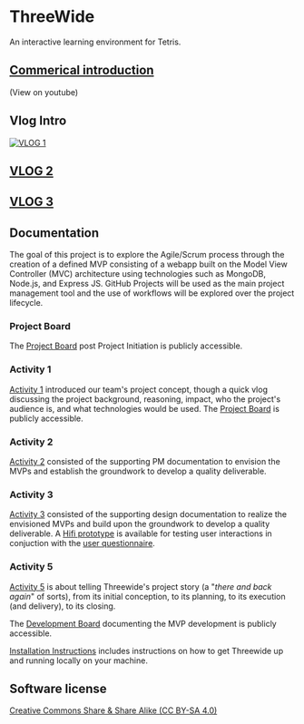 # ThreeWide

An interactive learning environment for Tetris.

## [Commerical introduction](https://youtu.be/o0ft1-1LU2I)

(View on youtube)

## Vlog Intro

[![VLOG 1](https://user-images.githubusercontent.com/36246244/193962589-14f2e920-f1e2-4168-8a62-d56b6bb708da.png)](https://youtu.be/5LqXDVvpI1g)

## [VLOG 2](https://www.youtube.com/watch?v=Fa2MxcfW-VQ)

## [VLOG 3](https://www.youtube.com/watch?v=_gXbtVUUC20)

## Documentation

The goal of this project is to explore the Agile/Scrum process through the creation of a defined MVP consisting of a webapp built on the Model View Controller (MVC) architecture using technologies such as MongoDB, Node.js, and Express JS. GitHub Projects will be used as the main project management tool and the use of workflows will be explored over the project lifecycle.

### Project Board

The [Project Board](https://github.com/orgs/teamcrusher/projects/3) post Project Initiation is publicly accessible.

### Activity 1

[Activity 1](/Project%20Initiation/) introduced our team's project concept, though a quick vlog discussing the project background, reasoning, impact, who the project's audience is, and what technologies would be used. The [Project Board](https://github.com/orgs/teamcrusher/projects/1) is publicly accessible.

### Activity 2

[Activity 2](/PM%20documentation/) consisted of the supporting PM documentation to envision the MVPs and establish the groundwork to develop a quality deliverable.

### Activity 3

[Activity 3](/Design%20documentation/) consisted of the supporting design documentation to realize the envisioned MVPs and build upon the groundwork to develop a quality deliverable. A [Hifi prototype](https://www.figma.com/proto/MPkA2x9Ayz0kzfVcsjlM3L/Hi-Fi-Prototype?scaling=min-zoom&page-id=0%3A1&starting-point-node-id=0%3A3&node-id=0%3A3) is available for testing user interactions in conjuction with the [user questionnaire](/Design%20documentation/User-questionaire.md).

### Activity 5

[Activity 5](/Project%20closeout/) is about telling Threewide's project story (a "_there and back again_" of sorts), from its initial conception, to its planning, to its execution (and delivery), to its closing.

The [Development Board](https://github.com/orgs/teamcrusher/projects/2) documenting the MVP development is publicly accessible.

[Installation Instructions](/install.md) includes instructions on how to get Threewide up and running locally on your machine.

## Software license

[Creative Commons Share & Share Alike (CC BY-SA 4.0)](https://creativecommons.org/licenses/by-sa/4.0/)
